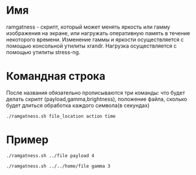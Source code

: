 # Имя

ramgatness - скрипт, который может менять яркость или гамму изображения на экране, или нагружать оперативную память в течение некоторого времени. Изменение гаммы и яркости осуществляется с помощью консольной утилиты xrandr. Нагрузка осуществляется с помощью утилиты stress-ng.

# Командная строка

После названия обязательно прописываются три команды: что будет делать скрипт (payload,gamma,brightness), положение файла, сколько будет длиться обработка каждого символа(в секундах)

`./ramgatness.sh file_location action time `

# Пример

`./ramgatness.sh ../file payload 4 `

`./ramgatness.sh ../../home/file gamma 3 `

